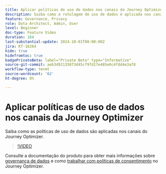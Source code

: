 ```yaml
---
title: Aplicar políticas de uso de dados nos canais da Journey Optimizer
description: Saiba como a rotulagem de uso de dados é aplicada nos canais do Journey Optimizer.
feature: Governance, Privacy
role: Data Architect, Admin, User
level: Beginner
doc-type: Feature Video
duration: 164
last-substantial-update: 2024-10-01T00:00:00Z
jira: KT-16264
hide: true
hidefromtoc: true
badgePrivateBeta: label="Private Beta" type="Informative"
source-git-commit: aeb3d921358f3d45cf9fd17e485e0c4fdd4e3af8
workflow-type: tm+mt
source-wordcount: '62'
ht-degree: 0%

---
```



# Aplicar políticas de uso de dados nos canais da Journey Optimizer

Saiba como as políticas de uso de dados são aplicadas nos canais do Journey Optimizer.

>[!VIDEO](https://video.tv.adobe.com/v/3434901/?learn=on)

Consulte a documentação do produto para obter mais informações sobre [governança de dados](https://experienceleague.adobe.com/en/docs/journey-optimizer/using/privacy/action-privacy-restricted) e como [trabalhar com políticas de consentimento](https://experienceleague.adobe.com/en/docs/journey-optimizer/using/privacy/consent/consent-restricted) no Journey Optimizer.